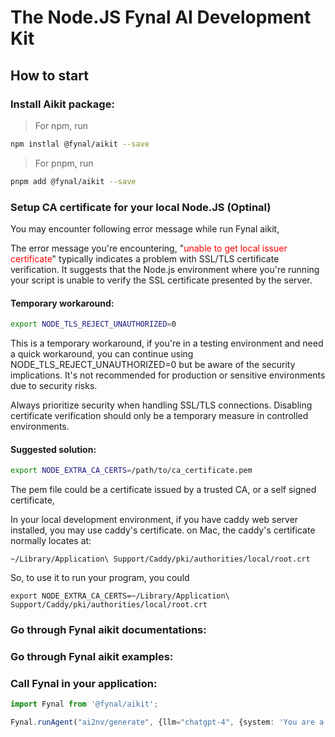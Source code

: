 # The Node.JS Fynal AI Development Kit

## How to start

### Install Aikit package:

> For npm, run

```sh
npm instlal @fynal/aikit --save
```

> For pnpm, run

```sh
pnpm add @fynal/aikit --save
```

### Setup CA certificate for your local Node.JS (Optinal)

You may encounter following error message while run Fynal aikit,

The error message you're encountering, "<font color='red'>unable to get local issuer certificate</font>" typically indicates a problem with SSL/TLS certificate verification. It suggests that the Node.js environment where you're running your script is unable to verify the SSL certificate presented by the server.

#### Temporary workaround:

```sh
export NODE_TLS_REJECT_UNAUTHORIZED=0
```

This is a temporary workaround, if you're in a testing environment and need a quick workaround, you can continue using NODE_TLS_REJECT_UNAUTHORIZED=0 but be aware of the security implications. It's not recommended for production or sensitive environments due to security risks.

Always prioritize security when handling SSL/TLS connections. Disabling certificate verification should only be a temporary measure in controlled environments.

#### Suggested solution:

```sh
export NODE_EXTRA_CA_CERTS=/path/to/ca_certificate.pem
```

The pem file could be a certificate issued by a trusted CA, or a self signed certificate,

In your local development environment, if you have caddy web server installed, you may use caddy's certificate. on Mac, the caddy's certificate normally locates at:

`~/Library/Application\ Support/Caddy/pki/authorities/local/root.crt`

So, to use it to run your program, you could

`export NODE_EXTRA_CA_CERTS=~/Library/Application\ Support/Caddy/pki/authorities/local/root.crt`

### Go through Fynal aikit documentations:

### Go through Fynal aikit examples:

### Call Fynal in your application:

```typescript
import Fynal from '@fynal/aikit';

Fynal.runAgent("ai2nv/generate", {llm="chatgpt-4", {system: 'You are a student",
```
